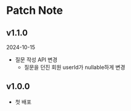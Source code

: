 # Patch Note

## v1.1.0

2024-10-15

- 질문 작성 API 변경
  - 질문을 던진 회원 userId가 nullable하게 변경

## v1.0.0

- 첫 배포